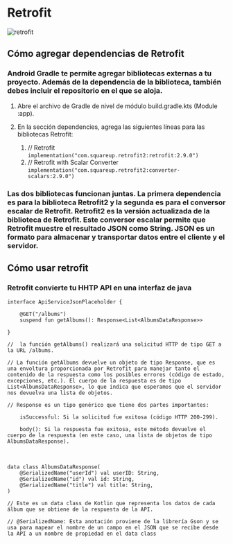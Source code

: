 # Retrofit
![retrofit](image-2.png)
## Cómo agregar dependencias de Retrofit
### Android Gradle te permite agregar bibliotecas externas a tu proyecto. Además de la dependencia de la biblioteca, también debes incluir el repositorio en el que se aloja.

1. Abre el archivo de Gradle de nivel de módulo build.gradle.kts (Module :app).
2. En la sección dependencies, agrega las siguientes líneas para las bibliotecas Retrofit:

    1. // Retrofit  
    `implementation("com.squareup.retrofit2:retrofit:2.9.0")`
    2. // Retrofit with Scalar Converter
    `implementation("com.squareup.retrofit2:converter-scalars:2.9.0")`

### Las dos bibliotecas funcionan juntas. La primera dependencia es para la biblioteca Retrofit2 y la segunda es para el conversor escalar de Retrofit. Retrofit2 es la versión actualizada de la biblioteca de Retrofit. Este conversor escalar permite que Retrofit muestre el resultado JSON como String. JSON es un formato para almacenar y transportar datos entre el cliente y el servidor.

## Cómo usar retrofit

### Retrofit convierte tu HHTP API en una interfaz de java

    interface ApiServiceJsonPlaceholder {

        @GET("/albums") 
        suspend fun getAlbums(): Response<List<AlbumsDataResponse>> 
    
    }

    //  la función getAlbums() realizará una solicitud HTTP de tipo GET a la URL /albums.

    // La función getAlbums devuelve un objeto de tipo Response, que es una envoltura proporcionada por Retrofit para manejar tanto el contenido de la respuesta como los posibles errores (código de estado, excepciones, etc.). El cuerpo de la respuesta es de tipo List<AlbumsDataResponse>, lo que indica que esperamos que el servidor nos devuelva una lista de objetos.

    // Response es un tipo genérico que tiene dos partes importantes:

        isSuccessful: Si la solicitud fue exitosa (código HTTP 200-299).

        body(): Si la respuesta fue exitosa, este método devuelve el cuerpo de la respuesta (en este caso, una lista de objetos de tipo AlbumsDataResponse).
<br>

    data class AlbumsDataResponse(
        @SerializedName("userId") val userID: String,
        @SerializedName("id") val id: String,
        @SerializedName("title") val title: String,
    )

    // Este es un data class de Kotlin que representa los datos de cada álbum que se obtiene de la respuesta de la API.

    // @SerializedName: Esta anotación proviene de la librería Gson y se usa para mapear el nombre de un campo en el JSON que se recibe desde la API a un nombre de propiedad en el data class


